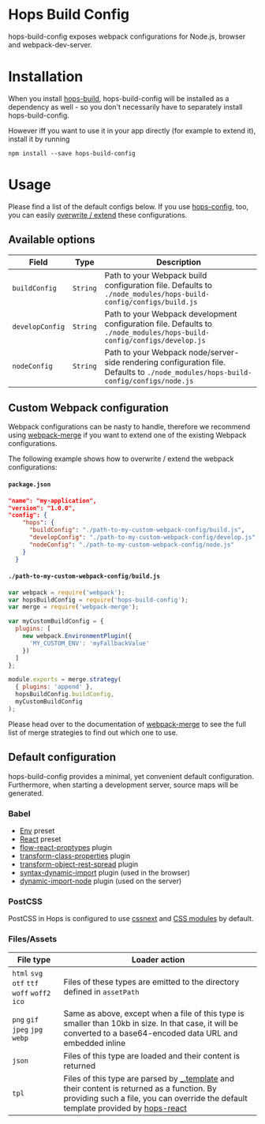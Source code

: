 # Hops Build Config

hops-build-config exposes webpack configurations for Node.js, browser and webpack-dev-server.

# Installation
When you install [hops-build](https://github.com/xing/hops/tree/master/packages/build), hops-build-config will be installed as a dependency as well - so you don't necessarily have to separately install hops-build-config.

However iff you want to use it in your app directly (for example to extend it), install it by running

```
npm install --save hops-build-config
```

# Usage

Please find a list of the default configs below. If you use [hops-config](https://github.com/xing/hops/tree/master/packages/config), too, you can easily [overwrite / extend](#overwrite-configs-via-packagejson) these configurations.

## Available options
| Field | Type | Description |
|-------|------|-------------|
| `buildConfig` | `String` | Path to your Webpack build configuration file. Defaults to `./node_modules/hops-build-config/configs/build.js` |
| `developConfig` | `String` | Path to your Webpack development configuration file. Defaults to `./node_modules/hops-build-config/configs/develop.js` |
| `nodeConfig` | `String` | Path to your Webpack node/server-side rendering configuration file. Defaults to `./node_modules/hops-build-config/configs/node.js` |


## Custom Webpack configuration
Webpack configurations can be nasty to handle, therefore we recommend using [webpack-merge](https://www.npmjs.com/package/webpack-merge) if you want to extend one of the existing Webpack configurations.

The following example shows how to overwrite / extend the webpack configurations:

#### `package.json`
``` JSON
"name": "my-application",
"version": "1.0.0",
"config": {
    "hops": {
      "buildConfig": "./path-to-my-custom-webpack-config/build.js",
      "developConfig": "./path-to-my-custom-webpack-config/develop.js",
      "nodeConfig": "./path-to-my-custom-webpack-config/node.js"
    }
  }
```

#### `./path-to-my-custom-webpack-config/build.js`
```javascript
var webpack = require('webpack');
var hopsBuildConfig = require('hops-build-config');
var merge = require('webpack-merge');

var myCustomBuildConfig = {
  plugins: [
    new webpack.EnvironmentPlugin({
      'MY_CUSTOM_ENV': 'myFallbackValue'
    })
  ]
};

module.exports = merge.strategy(
  { plugins: 'append' },
  hopsBuildConfig.buildConfig,
  myCustomBuildConfig
);
```

Please head over to the documentation of [webpack-merge](https://www.npmjs.com/package/webpack-merge) to see the full list of merge strategies to find out which one to use.


## Default configuration

hops-build-config provides a minimal, yet convenient default configuration. Furthermore, when starting a development server, source maps will be generated.

### Babel
- [Env](http://babeljs.io/docs/plugins/preset-env/) preset
- [React](https://www.npmjs.com/package/babel-preset-react) preset
- [flow-react-proptypes](https://www.npmjs.com/package/babel-plugin-flow-react-proptypes) plugin
- [transform-class-properties](https://www.npmjs.com/package/babel-plugin-transform-class-properties) plugin
- [transform-object-rest-spread](https://www.npmjs.com/package/babel-plugin-transform-object-rest-spread) plugin
- [syntax-dynamic-import](https://www.npmjs.com/package/babel-plugin-syntax-dynamic-import) plugin (used in the browser)
- [dynamic-import-node](https://www.npmjs.com/package/babel-plugin-dynamic-import-node) plugin (used on the server)

### PostCSS

PostCSS in Hops is configured to use [cssnext](http://cssnext.io/) and [CSS modules](https://github.com/css-modules/css-modules) by default.

### Files/Assets

| File type | Loader action |
|-----------|---------------|
| `html` `svg` `otf` `ttf` `woff` `woff2` `ico` | Files of these types are emitted to the directory defined in `assetPath` |
| `png` `gif` `jpeg` `jpg` `webp` | Same as above, except when a file of this type is smaller than 10kb in size. In that case, it will be converted to a base64-encoded data URL and embedded inline |
| `json` | Files of this type are loaded and their content is returned |
| `tpl` | Files of this type are parsed by [_.template](https://lodash.com/docs/4.17.4#template) and their content is returned as a function. By providing such a file, you can override the default template provided by [hops-react](https://www.npmjs.com/package/hops-react) |
